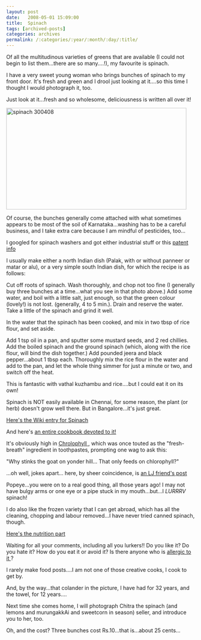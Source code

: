 ```yaml
---
layout: post
date:	2008-05-01 15:09:00
title:  Spinach
tags: [archived-posts]
categories: archives
permalink: /:categories/:year/:month/:day/:title/
---
```

Of all the multitudinous varieties of greens that are available (I could not begin to list them...there are so many....!), my favourite is spinach.

I have a very sweet young woman who brings bunches of spinach to my front door. It's fresh and green and I drool just looking at it....so this time I thought I would photograph it, too. 

Just look at it...fresh and so wholesome, deliciousness is written all over it!


<a href="http://www.flickr.com/photos/25426237@N03/2453152821/" title="spinach 300408 by mrepctres, on Flickr"><img src="http://farm4.static.flickr.com/3181/2453152821_cfe810773d_o.jpg" width="480" height="270" alt="spinach 300408" /></a>

Of course, the bunches generally come attached with what sometimes appears to be most of the soil of Karnataka...washing has to be a careful business, and I take extra care because I am mindful of pesticides, too...

I googled for spinach washers and got either industrial stuff or this <a href="http://www.freepatentsonline.com/2399926.html"> patent info </a>

I usually make either a north Indian dish (Palak, with or without panneer or matar or alu), or a very simple south Indian dish, for which the recipe is as follows:

Cut off roots of spinach. Wash thoroughly, and chop not too fine (I generally buy three bunches at a time...what you see in that photo above.) Add some water, and boil with a little salt, just enough, so that the green colour (lovely!) is not lost. (generally, 4 to 5 min.). Drain and reserve the water. Take a little of the spinach and grind it well. 

In the water that the spinach has been cooked, and mix in two tbsp of rice flour, and set aside.


Add 1 tsp oil in a pan, and sputter some mustard seeds, and 2 red chillies. Add the boiled spinach and the ground spinach (which, along with the rice flour, will bind the dish together.) Add pounded jeera and black pepper...about 1 tbsp each. Thoroughly mix the rice flour in the water and add to the pan, and let the whole thing simmer for just a minute or two, and switch off the heat. 

This is fantastic with vathal kuzhambu and rice....but I could eat it on its own!

Spinach is NOT easily available in Chennai, for some reason, the plant (or herb) doesn't grow well there. But in Bangalore...it's just great.

<a href="http://en.wikipedia.org/wiki/Spinach"> Here's the Wiki entry for Spinach </a>


And here's <a href="http://www.ilovespinach.com/"> an entire cookbook devoted to it! </a>

It's obviously high in <a href="http://medical-dictionary.thefreedictionary.com/Chlorophyll"> Chrolophyll </a> , which was once touted as the "fresh-breath" ingredient in toothpastes, prompting one wag to ask this:

"Why stinks the goat on yonder hill...
That only feeds on chlorophyll?"

...oh well, jokes apart... here, by sheer coincidence, is <a href="http://sunson.livejournal.com/170730.html"> an LJ friend's post </a>

Popeye...you were on to a real good thing, all those years ago! I may not have bulgy arms or one eye or a pipe stuck in my mouth...but...I *LURRRV* spinach!

I do also like the frozen variety that I can get abroad, which has all the cleaning, chopping and labour removed...I have never tried canned spinach, though.

<a href="http://www.ilovespinach.com/nutrition.html"> Here's the nutrition part </a>

Waiting for all your comments, including all you lurkers!! Do you like it? Do you hate it? How do you eat it or avoid it? Is there anyone who is <a href="http://www.allallergy.net/fapaidfind.cfm?cdeoc=1461"> allergic to it </a> ?

I rarely make food posts....I am not one of those creative cooks, I cook to get by.

And, by the way...that colander in the picture, I have had for 32 years, and the towel, for 12 years....

Next time she comes home, I will photograph Chitra the spinach (and lemons and murungakkAi and sweetcorn in season) seller, and introduce you to her, too.

Oh, and the cost? Three bunches cost Rs.10...that is...about 25 cents...
